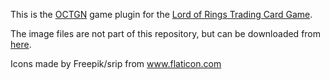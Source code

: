 This is the [OCTGN](https://www.octgn.net/) game plugin for the [Lord of Rings  Trading Card Game](https://en.wikipedia.org/wiki/The_Lord_of_the_Rings_Trading_Card_Game).

The image files are not part of this repository, but can be downloaded from [here](https://drive.google.com/u/0/uc?id=1kWN0Z-aiFztQ7ds-Hdx0cETwYILDh4Ic&export=download).

Icons made by Freepik/srip from www.flaticon.com